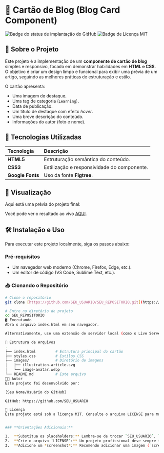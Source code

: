 # 📰 Cartão de Blog (Blog Card Component)

![Badge do status de implantação do GitHub](https://img.shields.io/static/v1?label=STATUS&message=COMPLETO&color=SUCCESS&style=for-the-badge)
![Badge de Licença MIT](https://img.shields.io/github/license/SEU_USUARIO/SEU_REPOSITORIO?style=for-the-badge)

## 🌟 Sobre o Projeto

Este projeto é a implementação de um **componente de cartão de blog** simples e responsivo, focado em demonstrar habilidades em **HTML e CSS**. O objetivo é criar um design limpo e funcional para exibir uma prévia de um artigo, seguindo as melhores práticas de estruturação e estilo.

O cartão apresenta:

- Uma imagem de destaque.
- Uma tag de categoria (`Learning`).
- Data de publicação.
- Um título de destaque com efeito _hover_.
- Uma breve descrição do conteúdo.
- Informações do autor (foto e nome).

## 🚀 Tecnologias Utilizadas

| Tecnologia       | Descrição                                   |
| :--------------- | :------------------------------------------ |
| **HTML5**        | Estruturação semântica do conteúdo.         |
| **CSS3**         | Estilização e responsividade do componente. |
| **Google Fonts** | Uso da fonte **Figtree**.                   |

## 🎨 Visualização

Aqui está uma prévia do projeto final:

Você pode ver o resultado ao vivo [AQUI](https://SEU_LINK_DE_DEMO.COM).

## 🛠️ Instalação e Uso

Para executar este projeto localmente, siga os passos abaixo:

### Pré-requisitos

- Um navegador web moderno (Chrome, Firefox, Edge, etc.).
- Um editor de código (VS Code, Sublime Text, etc.).

### 📥 Clonando o Repositório

```bash
# Clone o repositório
git clone [https://github.com/SEU_USUARIO/SEU_REPOSITORIO.git](https://github.com/SEU_USUARIO/SEU_REPOSITORIO.git)

# Entre no diretório do projeto
cd SEU_REPOSITORIO
🖥️ Executando
Abra o arquivo index.html em seu navegador.

Alternativamente, use uma extensão de servidor local (como o Live Server no VS Code) para visualizar as alterações em tempo real.

📁 Estrutura de Arquivos
.
├── index.html         # Estrutura principal do cartão
├── styles.css         # Estilos CSS
├── images/            # Diretório de imagens
│   ├── illustration-article.svg
│   └── image-avatar.webp
└── README.md          # Este arquivo
👨‍💻 Autor
Este projeto foi desenvolvido por:

[Seu Nome/Usuário do GitHub]

GitHub: https://github.com/SEU_USUARIO

📜 Licença
Este projeto está sob a licença MIT. Consulte o arquivo LICENSE para mais detalhes.


### **Orientações Adicionais:**

1.  **Substitua os placeholders:** Lembre-se de trocar `SEU_USUARIO`, `SEU_REPOSITORIO` e `SEU_LINK_DE_DEMO.COM` pelos seus dados reais no GitHub.
2.  **Crie o arquivo `LICENSE`:** Um projeto profissional deve sempre ter um arquivo de licença (como o `LICENSE` no formato MIT) no diretório raiz do repositório.
3.  **Adicione um *screenshot*:** Recomendo adicionar uma imagem (`screenshot.png`
```
